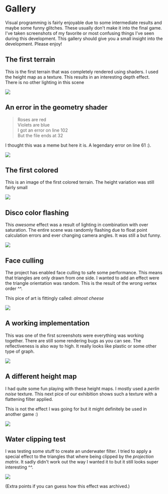 # Gallery 
Visual programming is fairly enjoyable due to some intermediate results and maybe some funny glitches. These usually don't make it into the final game. I've taken screenshots of my favorite or most confusing things I've seen during this development. This gallery should give you a small insight into the development. Please enjoy!

## The first terrain
This is the first terrain that was completely rendered using shaders. I used the height map as a texture. This results in an interesting depth effect. There is no other lighting in this scene

![](res/gallery/01-shader-map.png)

## An error in the geometry shader
> Roses are red\
> Violets are blue\
> I got an error on line 102\
> But the file ends at 32

I thought this was a meme but here it is. A legendary error on line 61 :). 

![](res/gallery/03-i-got-an-error.png)

## The first colored
This is an image of the first colored terrain. The height variation was still fairly small

![](res/gallery/05-smooth-terrain.png)

## Disco color flashing
This _awesome_ effect was a result of lighting in combination with over saturation. The entire scene was randomly flashing due to float point calculation errors and ever changing camera angles. It was still a but funny.  

![](res/gallery/07-wrong-offset-calculations.png)

## Face culling
The project has enabled face culling to safe some performance. This means that triangles are only drawn from one side. I wanted to add an effect were the triangle orientation was random. This is the result of the wrong vertex order ^^. 

This pice of art is fittingly called: _almost cheese_ 

![](res/gallery/02-almost-cheese.png)

## A working implementation
This was one of the first screenshots were everything was working together. There are still some rendering bugs as you can see. The reflectiveness is also way to high. It really looks like plastic or some other type of graph. 

![](res/gallery/04-nice-terrain-shift.png)

## A different height map
I had quite some fun playing with these height maps. I mostly used a _perlin noise_ texture. This next pice of our exhibition shows such a texture with a flattening filter applied.

This is not the effect I was going for but it might definitely be used in another game :)

![](res/gallery/06-height-map-posterize-effect.png)

## Water clipping test
I was testing some stuff to create an underwater filter. I tried to apply a special effect to the triangles that where being clipped by the _projection matrix_. It sadly didn't work out the way I wanted it to but it still looks super interesting ^^.

![](res/gallery/08-testing-water-clipping.png)

(Extra points if you can guess how this effect was archived.)